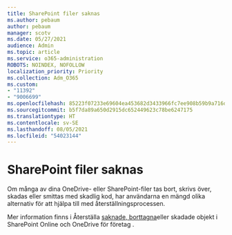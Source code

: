 ```yaml
---
title: SharePoint filer saknas
ms.author: pebaum
author: pebaum
manager: scotv
ms.date: 05/27/2021
audience: Admin
ms.topic: article
ms.service: o365-administration
ROBOTS: NOINDEX, NOFOLLOW
localization_priority: Priority
ms.collection: Adm_O365
ms.custom:
- "11392"
- "9006699"
ms.openlocfilehash: 85223f07233e69604ea453682d3433966fc7ee908b59b9a716d9ba99950c9e62
ms.sourcegitcommit: b5f7da89a650d2915dc652449623c78be6247175
ms.translationtype: HT
ms.contentlocale: sv-SE
ms.lasthandoff: 08/05/2021
ms.locfileid: "54023144"
---
```

# <a name="sharepoint-files-are-missing"></a>SharePoint filer saknas

Om många av dina OneDrive- eller SharePoint-filer tas bort, skrivs över, skadas eller smittas med skadlig kod, har användarna en mängd olika alternativ för att hjälpa till med återställningsprocessen.

Mer information finns i Återställa [saknade, borttagna](https://go.microsoft.com/fwlink/?linkid=2110774)eller skadade objekt i SharePoint Online och OneDrive för företag .
